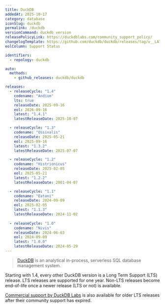 ```yaml
---
title: DuckDB
addedAt: 2025-10-17
category: database
iconSlug: duckdb
permalink: /duckdb
versionCommand: duckdb version
releasePolicyLink: https://duckdblabs.com/community_support_policy/
changelogTemplate: https://github.com/duckdb/duckdb/releases/tag/v__LATEST__
eolColumn: Support Status

identifiers:
  - repology: duckdb

auto:
  methods:
    - github_releases: duckdb/duckdb

releases:
  - releaseCycle: "1.4"
    codename: "Andium"
    lts: true
    releaseDate: 2025-09-16
    eol: 2026-09-16
    latest: "1.4.1"
    latestReleaseDate: 2025-10-07

  - releaseCycle: "1.3"
    codename: "Ossivalis"
    releaseDate: 2025-05-21
    eol: 2025-09-16
    latest: "1.3.2"
    latestReleaseDate: 2025-07-07

  - releaseCycle: "1.2"
    codename: "Histrionicus"
    releaseDate: 2025-02-05
    eol: 2025-05-21
    latest: "1.2.2"
    latestReleaseDate: 2001-04-07

  - releaseCycle: "1.1"
    codename: "Eatoni"
    releaseDate: 2024-09-09
    eol: 2025-02-05
    latest: "1.1.3"
    latestReleaseDate: 2024-11-02 
    
  - releaseCycle: "1.0"
    codename: "Nivis"
    releaseDate: 2024-06-03
    eol: 2024-09-09
    latest: "1.0.0"
    latestReleaseDate: 2024-05-29 
---
```


> [DuckDB](https://duckdb.org/) is an analytical in-process, serverless SQL database management system.

Starting with 1.4, every other DuckDB version is a Long Term Support (LTS) release.
LTS releases are supported for one year.
Non-LTS releases become end-of-life once a newer release (LTS or not) is available.

[Commercial support by DuckDB Labs](https://duckdblabs.com/) is also available for older LTS releases after their community support has expired.
